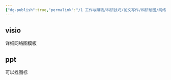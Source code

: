 ```yaml
---
{"dg-publish":true,"permalink":"/1 工作与赚钱/科研技巧/论文写作/科研绘图/网络图/","title":"网络图"}
---
```



## visio  
详细网络图模板

## ppt
可以找图标